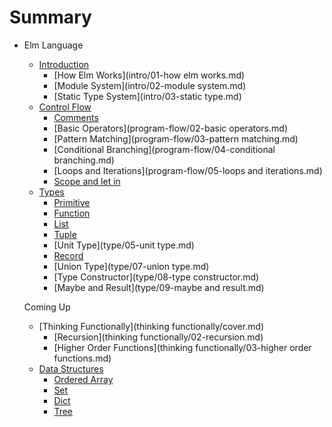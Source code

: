 # Summary

* Elm Language
  * [Introduction](intro/cover.md)
     * [How Elm Works](intro/01-how elm works.md)
     * [Module System](intro/02-module system.md)
     * [Static Type System](intro/03-static type.md)
  * [Control Flow](program-flow/cover.md)
     * [Comments](program-flow/01-comments.md)
     * [Basic Operators](program-flow/02-basic operators.md)
     * [Pattern Matching](program-flow/03-pattern matching.md)
     * [Conditional Branching](program-flow/04-conditional branching.md)
     * [Loops and Iterations](program-flow/05-loops and iterations.md)
     * [Scope and let in](program-flow/05-scope.md)
  * [Types](type/cover.md)
     * [Primitive](type/01-primitive.md)
     * [Function](type/02-function.md)
     * [List](type/03-list.md)
     * [Tuple](type/04-tuple.md)
     * [Unit Type](type/05-unit type.md)
     * [Record](type/06-record.md)
     * [Union Type](type/07-union type.md)
     * [Type Constructor](type/08-type constructor.md)
     * [Maybe and Result](type/09-maybe and result.md)

  Coming Up

  * [Thinking Functionally](thinking functionally/cover.md)
     * [Recursion](thinking functionally/02-recursion.md)
     * [Higher Order Functions](thinking functionally/03-higher order functions.md)
  * [Data Structures](data-structure/cover.md)
    * [Ordered Array](data-structure/01-array.md)
    * [Set](data-structure/02-set.md)
    * [Dict](data-structure/03-dict.md)
    * [Tree](data-structure/04-tree.md)

<!--
# Summary

  * [Control Flow](program-flow/cover.md)
     * [Eager execution](program-flow/07-eager execution.md)
  * [Types](type/cover.md)
     * [Primitive](type/01-primitive.md)
     * [Function](type/02-function.md)
     * [List](type/03-list.md)
     * [Tuple](type/04-tuple.md)
     * [Unit Type](type/05-unit type.md)
     * [Record](type/06-record.md)
     * [Union Type](type/07-union type.md)
     * [Type Constructor](type/08-type constructor.md)
     * [Maybe and Result](type/09-maybe and result.md)

  Coming Up

  * [Thinking Functionally](thinking functionally/cover.md)
     * [Recursion](thinking functionally/02-recursion.md)
     * [Higher Order Functions](thinking functionally/03-higher order functions.md)
  * [Data Structures](data-structure/cover.md)
    * [Ordered Array](data-structure/01-array.md)
    * [Dict](data-structure/02-dict.md)
    * [Set](data-structure/03-set.md)
    * [Tree](data-structure/04-tree.md)
-->

